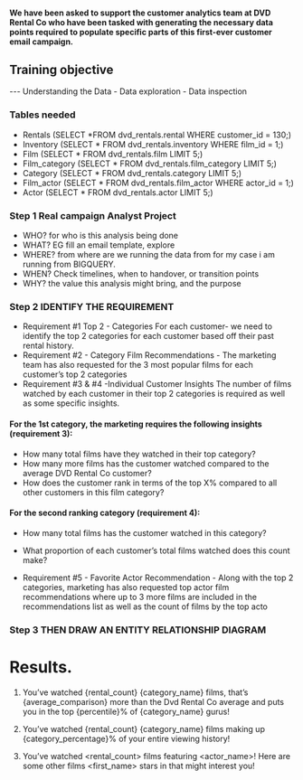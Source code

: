 #### We have been asked to support the customer analytics team at DVD Rental Co who have been tasked with generating the necessary data points required to populate specific parts of this first-ever customer email campaign.

## Training objective
--- Understanding the Data - Data exploration - Data inspection
### Tables needed
- Rentals (SELECT *FROM dvd_rentals.rental WHERE customer_id = 130;)
- Inventory (SELECT * FROM dvd_rentals.inventory WHERE film_id = 1;)
- Film (SELECT * FROM dvd_rentals.film LIMIT 5;)
- Film_category (SELECT * FROM dvd_rentals.film_category LIMIT 5;)
- Category (SELECT * FROM dvd_rentals.category LIMIT 5;)
- Film_actor (SELECT * FROM dvd_rentals.film_actor WHERE actor_id = 1;)
- Actor (SELECT * FROM dvd_rentals.actor LIMIT 5;)

### Step 1 Real campaign Analyst Project
- WHO?  for who is this analysis being done
- WHAT? EG fill an email template, explore
- WHERE? from where are we running the data from for my case i am running from BIGQUERY.
- WHEN? Check timelines, when to handover, or transition points
- WHY? the value this analysis might bring, and the purpose

### Step 2 IDENTIFY THE REQUIREMENT
- Requirement #1 Top 2 - Categories For each customer-  we need to identify the top 2 categories for each customer based off their past rental history. 
- Requirement #2 - Category Film Recommendations - The marketing team has also requested for the 3 most popular films for each customer’s top 2 categories
- Requirement #3 & #4 -Individual Customer Insights  The number of films watched by each customer in their top 2 categories is required as well as some specific insights.
  
#### For the 1st category, the marketing requires the following insights (requirement 3):
- How many total films have they watched in their top category?
- How many more films has the customer watched compared to the average DVD Rental Co customer?
- How does the customer rank in terms of the top X% compared to all other customers in this film category?

#### For the second ranking category (requirement 4):
- How many total films has the customer watched in this category?
- What proportion of each customer’s total films watched does this count make?

- Requirement #5 - Favorite Actor Recommendation - Along with the top 2 categories, marketing has also requested top actor film recommendations where up to 3 more films are included in the recommendations list as well as the count of films by the top acto



### Step 3 THEN DRAW AN ENTITY RELATIONSHIP DIAGRAM

# Results. 
1. You’ve watched {rental_count} {category_name} films, that’s {average_comparison} more than the Dvd Rental Co average and puts you in the top {percentile}% of {category_name} gurus!

2. You’ve watched {rental_count} {category_name} films making up {category_percentage}% of your entire viewing history!

3. You’ve watched <rental_count> films featuring <actor_name>! Here are some other films <first_name> stars in that might interest you!
